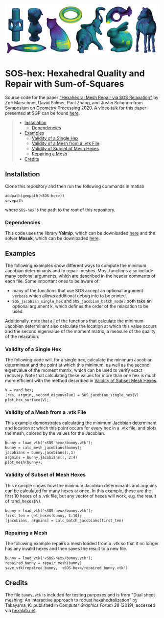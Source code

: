 ![splash image](.demo_images/splash.png)
# SOS-hex: Hexahedral Quality and Repair with Sum-of-Squares

Source code for the paper ["Hexahedral Mesh Repair via SOS Relaxation"](http://people.csail.mit.edu/jsolomon/assets/sos_hex.pdf) by Zoë Marschner, David Palmer, Paul Zhang, and Justin Solomon from Symposium on Geometry Processing 2020. A video talk for this paper presented at SGP can be found [here](https://www.youtube.com/watch?v=xEMRLEEbGGc).

> - [Installation](#installation)
>   * [Dependencies](#dependencies)
> - [Examples](#examples)
>   * [Validity of a Single Hex](#validity-of-a-single-hex)
>   * [Validity of a Mesh from a .vtk File](#validity-of-a-mesh-from-a-vtk-file)
>   * [Validity of Subset of Mesh Hexes](#validity-of-subset-of-mesh-hexes)
>   * [Repairing a Mesh](#repairing-a-mesh)
> - [Credits](#credits)

## Installation
Clone this repository and then run the following commands in matlab
```
addpath(genpath(<SOS-hex>))
savepath
```
where `SOS-hex` is the path to the root of this repository.
### Dependencies
This code uses the library **Yalmip**, which can be downloaded [here](https://yalmip.github.io/download/) and the solver **Mosek**, which can be downloaded [here](https://www.mosek.com/downloads/).

## Examples
The following examples show different ways to compute the minimum Jacobian determinants and to repair meshes. Most functions also include many optional arguments, which are described in the header comments of each file. Some important ones to be aware of:
- many of the functions that use SOS accept an optional argument `verbose` which allows additional debug info to be printed.
- `SOS_jacobian_single_hex` and `SOS_jacobian_batch_model` both take an optional argument k, which defines the order of the relaxation to be used.

Additionally, note that all of the functions that calculate the minimum Jacobian determinant also calculate the location at which this value occurs and the second eigenvalue of the moment matrix, a measure of the quality of the relaxation.

### Validity of a Single Hex
The following code will, for a single hex, calculate the minimum Jacobian determinant and the point at which this minimum, as well as the second eigenvalue of the moment matrix, which can be used to verify exact recovery. Note that calculating these values for more than one hex is much more efficient with the method described in [Validity of Subset Mesh Hexes](#validity-of-subset-mesh-hexes).
```
V = rand_hex;
[res, argmin, second_eigenvalue] = SOS_jacobian_single_hex(V)
plot_hex_surface(V);
``` 

### Validity of a Mesh from a .vtk File
This example demonstrates calculating the minimum Jacobian determinant and location at which this point occurs for every hex in a .vtk file, and plots the mesh, colored by the values for the Jacobian.
```
bunny = load_vtk('<SOS-hex>/bunny.vtk');
bunny = calc_mesh_jacobians(bunny);
jacobians = bunny.jacobians(:,1)
argmins = bunny.jacobians(:, 2:4)
plot_mesh(bunny);
``` 

### Validity of Subset of Mesh Hexes
This example shows how the minimum Jacobian determinants and argmins can be calculated for many hexes at once. In this example, these are the first 10 hexes of a .vtk file, but any vector of hexes will work, e.g. the result of rand_hexes(N). 
```
bunny = load_vtk('<SOS-hex>/bunny.vtk');
first_ten = get_hexes(bunny, 1:10);
[jacobians, argmins] = calc_batch_jacobians(first_ten)
```

### Repairing a Mesh
The following example repairs a mesh loaded from a .vtk so that it no longer has any invalid hexes and then saves the result to a new file.
```
bunny = load_vtk('<SOS-hex>/bunny.vtk');
repaired_bunny = repair_mesh(bunny)
save_vtk(repaired_bunny, '<SOS-hex>/repaired_bunny.vtk')
```

## Credits
The file `bunny.vtk` is included for testing purposes and is from "Dual sheet meshing: An interactive approach to robust hexahedralization" by Takayama, K. published in _Computer Graphics Forum 38_ (2019), accessed via [hexalab.net](hexalab.net).
